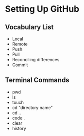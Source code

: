 # Setting Up GitHub

## Vocabulary List
- Local
- Remote
- Push
- Pull
- Reconciling differences
- Commit

## Terminal Commands
- pwd
- ls
- touch
- cd "directory name"
- cd ..
- code .
- clear
- history